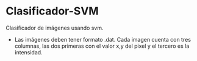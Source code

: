 # Clasificador-SVM
Clasificador de imágenes usando svm.

- Las imágenes deben tener formato .dat. Cada imagen cuenta con tres columnas, las dos primeras con el valor x,y del pixel y el tercero es la intensidad. 


